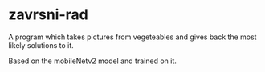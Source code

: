 # zavrsni-rad

A program which takes pictures from vegeteables and gives back the most likely solutions to it. 

Based on the mobileNetv2 model and trained on it. 
